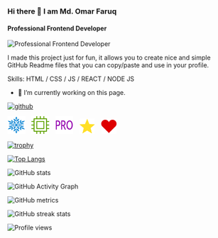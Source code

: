 ### Hi there 👋 I am Md. Omar Faruq

<!--
**OmarFaruq967/OmarFaruq967** is a ✨ _special_ ✨ repository because its `README.md` (this file) appears on your GitHub profile.

Here are some ideas to get you started:

- 🔭 I’m currently working on ...
- 🌱 I’m currently learning ...
- 👯 I’m looking to collaborate on ...
- 🤔 I’m looking for help with ...
- 💬 Ask me about ...
- 📫 How to reach me: ...
- 😄 Pronouns: ...
- ⚡ Fun fact: ...
-->

#### Professional Frontend Developer
![Professional Frontend Developer](https://arturssmirnovs.github.io/github-profile-readme-generator/images/banner.png)

I made this project just for fun, it allows you to create nice and simple GitHub Readme files that you can copy/paste and use in your profile.

Skills: HTML  / CSS / JS / REACT / NODE JS 

- 🔭 I’m currently working on this page. 


[<img src='https://i.ibb.co/RC6cwm8/Git-Hub-Banner.png' alt='github' height='40'>](https://github.com/OmarFaruq967)  

<a href='https://archiveprogram.github.com/'><img src='https://raw.githubusercontent.com/acervenky/animated-github-badges/master/assets/acbadge.gif' width='40' height='40'></a> <a href='https://docs.github.com/en/developers'><img src='https://raw.githubusercontent.com/acervenky/animated-github-badges/master/assets/devbadge.gif' width='40' height='40'></a> <a href='https://github.com/pricing'><img src='https://raw.githubusercontent.com/acervenky/animated-github-badges/master/assets/pro.gif' width='40' height='40'></a> <a href='https://stars.github.com/'><img src='https://raw.githubusercontent.com/acervenky/animated-github-badges/master/assets/starbadge.gif' width='35' height='35'></a> <a href='https://docs.github.com/en/github/supporting-the-open-source-community-with-github-sponsors'><img src='https://raw.githubusercontent.com/acervenky/animated-github-badges/master/assets/sponsorbadge.gif' width='35' height='35'></a> 

[![trophy](https://github-profile-trophy.vercel.app/?username=OmarFaruq967)](https://github.com/ryo-ma/github-profile-trophy)

[![Top Langs](https://github-readme-stats.vercel.app/api/top-langs/?username=OmarFaruq967)](https://github.com/anuraghazra/github-readme-stats)

![GitHub stats](https://github-readme-stats.vercel.app/api?username=OmarFaruq967&show_icons=true&count_private=true)  

![GitHub Activity Graph](https://activity-graph.herokuapp.com/graph?username=OmarFaruq967)  

![GitHub metrics](https://metrics.lecoq.io/OmarFaruq967)  

![GitHub streak stats](https://streak-stats.demolab.com/?user=OmarFaruq967)  

![Profile views](https://gpvc.arturio.dev/OmarFaruq967)  
